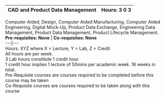 **CAD and Product Data Management** | **Hours: 3 0 3**  
---|---  
Computer Aided, Design, Computer Aided Manufacturing, Computer Aided Engineering, Digital Mock-Up, Product Data Exchange, Engineering Data Management, Product Data Management, Product Lifecycle Management. 
**Pre-requisites: None** | **Co-requisites: None**  
---|---  
Hours: XYZ where X = Lecture, Y = Lab, Z = Credit  
All hours are per week.  
3 Lab hours constitute 1 credit hour  
1 credit hour implies 1 lecture of 50mins per academic week. 16 weeks in total.  
Pre-Requisite courses are courses required to be completed before this course may be taken  
Co-Requisite courses are courses required to be taken along with this course
